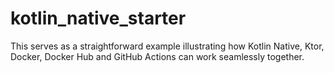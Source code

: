 # kotlin_native_starter
This serves as a straightforward example illustrating how Kotlin Native, Ktor, Docker, Docker Hub and GitHub Actions can work seamlessly together.
